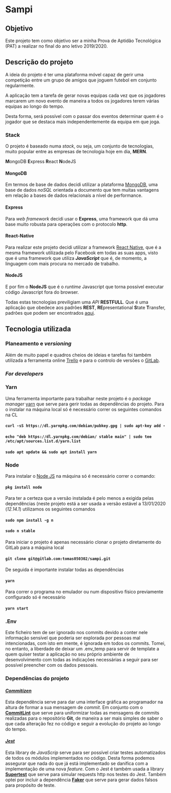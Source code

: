 # Sampi

## Objetivo

Este projeto tem como objetivo ser a minha Prova de Aptidão Tecnológica (PAT) a realizar no final do ano letivo 2019/2020.

## Descrição do projeto

A ideia do projeto é ter uma plataforma móvel capaz de gerir uma competição entre um grupo de amigos que joguem futebol em conjunto regularmente.

A aplicação tem a tarefa de gerar novas equipas cada vez que os jogadores marcarem um novo evento de maneira a todos os jogadores terem várias equipas ao longo do tempo.

Desta forma, será possível com o passar dos eventos determinar quem é o jogador que se destaca mais independentemente da equipa em que joga.

### Stack

O projeto é baseado numa _stack_, ou seja, um conjunto de tecnologias, muito popular entre as empresas de tecnologia hoje em dia, **MERN**.

**M**ongoDB
**E**xpress
**R**eact
**N**odeJS

#### MongoDB

Em termos de base de dados decidi utilizar a plataforma [MongoDB](https://www.mongodb.com/), uma base de dados _noSQL_ orientada a documento que tem muitas vantagens em relação a bases de dados relacionais a nível de performance.

#### Express

Para _web framework_ decidi usar o **Express**, uma framework que dá uma base muito robusta para operações com o protocolo **http**.

#### React-Native

Para realizar este projeto decidi utilizar a framework [React Native](https://facebook.github.io/react-native/), que é a mesma framework utilizada pelo Facebook em todas as suas apps, visto que é uma framework que utiliza **_JavaScript_** que é, de momento, a linguagem com mais procura no mercado de trabalho.

#### NodeJS

E por fim o **NodeJS** que é o _runtime_ Javascript que torna possível executar código Javascript fora do browser.

Todas estas tecnologias previligiam uma *API* **RESTFULL**. Que é uma aplicação que obedece aos padrões **REST**, **RE**presentational **S**tate **T**ransfer, padrões que podem ser encontrados [aqui](https://restfulapi.net/).

## Tecnologia utilizada

### Planeamento e _versioning_

Além de muito papel e quadros cheios de ideias e tarefas foi também utilizada a ferramenta online [Trello](https://trello.com/b/NzGBlb8O/sampi) e para o controlo de versões o [GitLab](https://gitlab.com/tomas050302/sampi).

### _For developers_

### Yarn

Uma ferramenta importante para trabalhar neste projeto é o _package manager_ [yarn](https://yarnpkg.com/en/) que serve para gerir todas as dependências do projeto. Para o instalar na máquina local só é necessário correr os seguintes comandos na CL

#### `curl -sS https://dl.yarnpkg.com/debian/pubkey.gpg | sudo apt-key add -`

#### `echo "deb https://dl.yarnpkg.com/debian/ stable main" | sudo tee /etc/apt/sources.list.d/yarn.list`

#### `sudo apt update && sudo apt install yarn`

### Node

Para instalar o [Node JS](https://nodejs.org/en/) na máquina só é necessário correr o comando:

#### `pkg install node`

Para ter a certeza que a versão instalada é pelo menos a exigída pelas dependências (neste projeto está a ser usada a versão estável a 13/01/2020 (_*12.14.1*_) utilizamos os seguintes comandos

#### `sudo npm install -g n`

#### `sudo n stable`

Para iniciar o projeto é apenas necessário clonar o projeto diretamente do GitLab para a máquina local

#### `git clone git@gitlab.com:tomas050302/sampi.git`

De seguida é importante instalar todas as dependências

#### `yarn`

Para correr o programa no emulador ou num dispositivo físico previamente configurado só é necessário

#### `yarn start`

### .Env

Este ficheiro tem de ser ignorado nos commits devido a conter nele informação sensível que poderia ser explorada por pessoas mal intencionadas, com isto em mente, é ignorada em todos os commits. Tomei, no entanto, a liberdade de deixar um .env_temp para servir de template a quem quiser testar a aplicação no seu próprio ambiente de desenvolvimento com todas as indicações necessárias a seguir para ser possível preencher com os dados pessoais.

### Dependências do projeto

#### [_Commitizen_](https://github.com/commitizen/cz-cli)

Esta dependência serve para dar uma interface gráfica ao programador na altura de formar a sua mensagem de _commit_.
Em conjunto com o [**CommitLint**](https://github.com/conventional-changelog/commitlint) que serve para uniformizar todas as mensagens de commits realizadas para o repositório __Git__, de maneira a ser mais simples de saber o que cada alteração fez no código e seguir a evolução do projeto ao longo do tempo.

#### [_Jest_](https://jestjs.io/)

Esta library de _JavaScrip_ serve para ser possível criar testes automatizados de todos os módulos implementados no código. Desta forma podemos assegurar que nada do que já está implementado se danifica com a implementação de uma nova _feature_.
Com o Jest é também usada a library [**Supertest**](https://github.com/visionmedia/supertest) que serve para simular requests http nos testes do Jest. Também optei por incluir a dependência [**Faker**](https://github.com/marak/Faker.js/) que serve para gerar dados falsos para propósito de teste.

